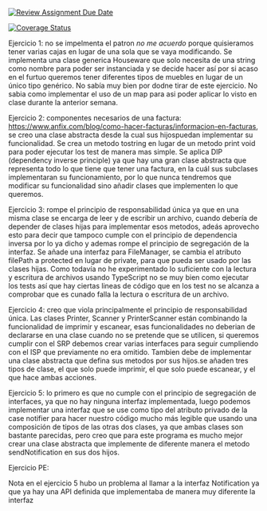 [![Review Assignment Due Date](https://classroom.github.com/assets/deadline-readme-button-24ddc0f5d75046c5622901739e7c5dd533143b0c8e959d652212380cedb1ea36.svg)](https://classroom.github.com/a/G0JN8jPZ)

[![Coverage Status](https://coveralls.io/repos/github/ULL-ESIT-INF-DSI-2324/ull-esit-inf-dsi-23-24-prct06-generics-solid-AlejandroJ22/badge.svg?branch=main)](https://coveralls.io/github/ULL-ESIT-INF-DSI-2324/ull-esit-inf-dsi-23-24-prct06-generics-solid-AlejandroJ22?branch=main)

Ejercicio 1: no se impelmenta el patron *no me acuerdo* porque quisieramos tener varias cajas en lugar de una sola que se vaya modificando. Se implementa una clase generica Houseware que solo necesita de una string como nombre para poder ser instanciada y se decide hacer así por si acaso en el furtuo queremos tener diferentes tipos de muebles en lugar de un único tipo genérico. No sabía muy bien por dodne tirar de este ejercicio. No sabia como implementar el uso de un map para asi poder aplicar lo visto en clase durante la anterior semana.

Ejercicio 2: componentes necesarios de una factura: https://www.anfix.com/blog/como-hacer-facturas/informacion-en-facturas, se creo una clase abstracta desde la cual sus hijospuedan implementar su funcionalidad. Se crea un metodo tostring en lugar de un metodo print void para poder ejecutar los test de manera mas simple. Se aplica DIP (dependency inverse principle) ya que hay una gran clase abstracta que representa todo lo que tiene que tener una factura, en la cuál sus subclases implementaran su funcionamiento, por lo que nunca tendremos que modificar su funcionalidad sino añadir clases que implementen lo que queremos.

Ejercicio 3: rompe el principio de responsabilidad única ya que en una misma clase se encarga de leer y de escribir un archivo, cuando debería de depender de clases hijas para implementar esos metodos, adeás aprovecho esto para decir que tampoco cumple con el principio de dependencia inversa por lo ya dicho y ademas rompe el principio de segregación de la interfaz. Se añade una interfaz para FileManager, se cambia el atributo filePath a protected en lugar de private, para que pueda ser usado por las clases hijas. Como todavía no he experimentado lo suficiente con la lectura y escritura de archivos usando TypeScript no se muy bien como ejecutar los tests así que hay ciertas lineas de código que en los test no se alcanza a comprobar que es cunado falla la lectura o escritura de un archivo.

Ejercicio 4: creo que viola principalmente el principio de responsabilidad única. Las clases Printer, Scanner y PrinterScanner están combinando la funcionalidad de imprimir y escanear, esas funcionalidades no deberian de declararse en una clase cuando no se pretende que se utilicen, si queremos cumplir con el SRP debemos crear varias interfaces para seguir cumpliendo con el ISP que previamente no era omitido. Tambien debe de implementar una clase abstracta que defina sus metodos por sus hijos.se añaden tres tipos de clase, el que solo puede imprimir, el que solo puede escanear, y el que hace ambas acciones.

Ejercicio 5: lo primero es que no cumple con el principio de segregación de interfaces, ya que no hay ninguna interfaz implementada, luego podemos implementar una interfaz que se use como tipo del atributo privado de la case notifier para hacer nuestro código mucho más legible que usando una composición de tipos de las otras dos clases, ya que ambas clases son bastante parecidas, pero creo que para este programa es mucho mejor crear una clase abstracta que implemente de diferente manera el metodo sendNotification en sus dos hijos.

Ejercicio PE:

Nota en el ejercicio 5 hubo un problema al llamar a la interfaz Notification ya que ya hay una API definida que implementaba de manera muy diferente la interfaz